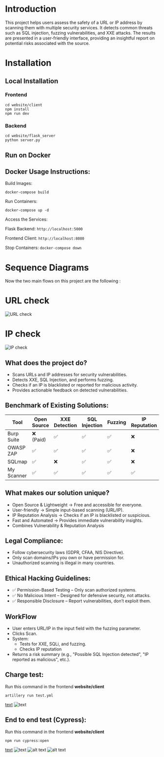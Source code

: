 # Introduction 
This project helps users assess the safety of a URL or IP address by scanning them with multiple security services. 
It detects common threats such as SQL injection, fuzzing vulnerabilities, and XXE attacks. The results are presented in a user-friendly interface, providing an insightful report on potential risks associated with the source.

# Installation

## Local Installation

### Frontend
```cd website/client```  
```npm install```  
```npm run dev```  

### Backend
```cd website/flask_server```  
```python server.py``` 

## Run on Docker

## Docker Usage Instructions:
Build Images:

```docker-compose build```  

Run Containers:

```docker-compose up -d```  

Access the Services:

Flask Backend: ```http://localhost:5000```

Frontend Client: ```http://localhost:8080```

Stop Containers: 
```docker-compose down```

# Sequence Diagrams 
Now the two main flows on this project are the following : 

# URL check
![URL check](https://github.com/JosephEboue/scanWebsite/blob/DevYH/sequenceDiagrams/Sequance%20diagram%201%20.drawio.png)


# IP check
![IP check](https://github.com/JosephEboue/scanWebsite/blob/DevYH/sequenceDiagrams/Sequance%20diagram%202.drawio.png)


## What does the project do?
- Scans URLs and IP addresses for security vulnerabilities.
- Detects XXE, SQL Injection, and performs fuzzing.
- Checks if an IP is blacklisted or reported for malicious activity.
- Provides actionable feedback on detected vulnerabilities.

## Benchmark of Existing Solutions:

| Tool         | Open Source   | XXE Detection | SQL Injection | Fuzzing | IP Reputation | Ease of Use |
|-------------|--------------|---------------|--------------|---------|--------------|------------|
| Burp Suite  | ❌ (Paid)     | ✅            | ✅           | ✅      | ❌           | Medium     |
| OWASP ZAP   | ✅            | ✅            | ✅           | ✅      | ❌           | Medium     |
| SQLmap      | ✅            | ❌            | ✅           | ✅      | ❌           | Hard       |
| My Scanner  | ✅            | ✅            | ✅           | ✅      | ✅           | Easy       |



## What makes our solution unique?
- Open Source & Lightweight → Free and accessible for everyone.
- User-friendly → Simple input-based scanning (URL/IP).
- IP Reputation Analysis → Checks if an IP is blacklisted or suspicious.
- Fast and Automated → Provides immediate vulnerability insights.
- Combines Vulnerability & Reputation Analysis


## Legal Compliance:
- Follow cybersecurity laws (GDPR, CFAA, NIS Directive).
- Only scan domains/IPs you own or have permission for.
- Unauthorized scanning is illegal in many countries.

## Ethical Hacking Guidelines:
- ✅ Permission-Based Testing – Only scan authorized systems.
- ✅ No Malicious Intent – Designed for defensive security, not attacks.
- ✅ Responsible Disclosure – Report vulnerabilities, don’t exploit them.


## WorkFlow
- User enters URL/IP in the input field with the fuzzing parameter.
- Clicks Scan.
- System:
    - Tests for XXE, SQLi, and fuzzing.
	- Checks IP reputation
- Returns a risk summary (e.g., "Possible SQL Injection detected", "IP reported as malicious", etc.).


## Charge test:

Run this command in the frontend **website/client**

```artillery run test.yml```

[text](sequenceDiagrams) ![text](<sequenceDiagrams/charge test.png>)


## End to end test (Cypress):

Run this command in the frontend **website/client**

```npm run cypress:open```

[text](README.md) ![text](sequenceDiagrams/cypress1.png)
![alt text](sequenceDiagrams/cypress2.png)
![alt text](sequenceDiagrams/cypress3.png)